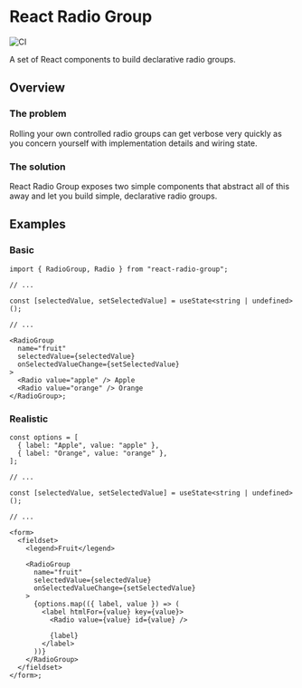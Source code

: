 # React Radio Group

![CI](https://github.com/louis-young/react-radio-group/actions/workflows/main.yml/badge.svg)

A set of React components to build declarative radio groups.

## Overview

### The problem

Rolling your own controlled radio groups can get verbose very quickly as you concern yourself with implementation details and wiring state.

### The solution

React Radio Group exposes two simple components that abstract all of this away and let you build simple, declarative radio groups.

## Examples

### Basic

```tsx
import { RadioGroup, Radio } from "react-radio-group";

// ...

const [selectedValue, setSelectedValue] = useState<string | undefined>();

// ...

<RadioGroup
  name="fruit"
  selectedValue={selectedValue}
  onSelectedValueChange={setSelectedValue}
>
  <Radio value="apple" /> Apple
  <Radio value="orange" /> Orange
</RadioGroup>;
```

### Realistic

```tsx
const options = [
  { label: "Apple", value: "apple" },
  { label: "Orange", value: "orange" },
];

// ...

const [selectedValue, setSelectedValue] = useState<string | undefined>();

// ...

<form>
  <fieldset>
    <legend>Fruit</legend>

    <RadioGroup
      name="fruit"
      selectedValue={selectedValue}
      onSelectedValueChange={setSelectedValue}
    >
      {options.map(({ label, value }) => (
        <label htmlFor={value} key={value}>
          <Radio value={value} id={value} />

          {label}
        </label>
      ))}
    </RadioGroup>
  </fieldset>
</form>;
```
